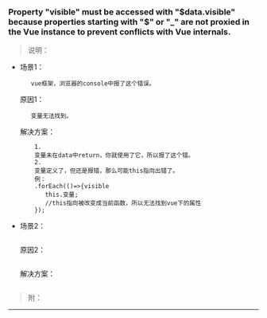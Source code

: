 ### Property "visible" must be accessed with "$data.visible" because properties starting with "$" or "_" are not proxied in the Vue instance to prevent conflicts with Vue internals.
>说明：
 * 场景1： 
    ```
       vue框架，浏览器的console中报了这个错误。
    ```   
    原因1：    
    ```
       变量无法找到。
    ```
    解决方案：
     ```
         1.
         变量未在data中return，你就使用了它，所以报了这个错。
         2.
         变量定义了，但还是报错，那么可能this指向出错了。
         例：
         .forEach(()=>{visible
         	this.变量;
         	//this指向被改变成当前函数，所以无法找到vue下的属性
         });
     ```
 * 场景2：    
      ```
      ```
    原因2：    
     ```
     ```
    解决方案：
      ```
      ```   
>附： 
- - -